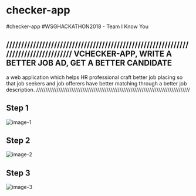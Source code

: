 # checker-app
#checker-app
#WSGHACKATHON2018 - Team I Know You

///////////////////////////////////////////////////////////////////////////////////
VCHECKER-APP, WRITE A BETTER JOB AD, GET A BETTER CANDIDATE
---
a web application which helps HR professional craft better job placing so that
job seekers and job offerers have better matching through a better job description.
///////////////////////////////////////////////////////////////////////////////////

## Step 1
![image-1](https://user-images.githubusercontent.com/22993048/45311713-8226ce00-b55c-11e8-855b-775f386daeef.jpg)

## Step 2
![image-2](https://user-images.githubusercontent.com/22993048/45311845-08431480-b55d-11e8-8ab4-8701854a770f.jpg)

## Step 3
![image-3](https://user-images.githubusercontent.com/22993048/45311925-4cceb000-b55d-11e8-8461-3497a170c294.jpg)
